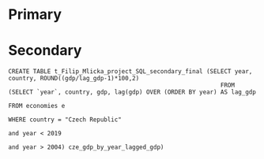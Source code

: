 # Primary

# Secondary
    CREATE TABLE t_Filip_Mlicka_project_SQL_secondary_final (SELECT year, country, ROUND((gdp/lag_gdp-1)*100,2)
                                                                FROM (SELECT `year`, country, gdp, lag(gdp) OVER (ORDER BY year) AS lag_gdp
                                                                        FROM economies e 
                                                                        WHERE country = "Czech Republic" 
                                                                          and year < 2019 
                                                                          and year > 2004) cze_gdp_by_year_lagged_gdp)
